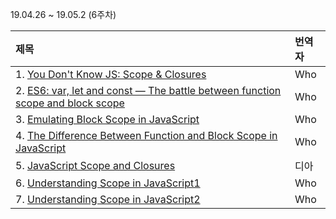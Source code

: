 19.04.26 ~ 19.05.2 (6주차)

|   제목   | 번역자  |
| :------ | :---- |
| 1. [You Don't Know JS: Scope & Closures](https://github.com/getify/You-Dont-Know-JS/blob/master/scope%20%26%20closures/ch3.md) | Who |
| 2. [ES6: var, let and const — The battle between function scope and block scope](https://www.deadcoderising.com/2017-04-11-es6-var-let-and-const-the-battle-between-function-scope-and-block-scope/) | Who |
| 3. [Emulating Block Scope in JavaScript](http://adripofjavascript.com/blog/drips/emulating-block-scope-in-javascript.html) | Who |
| 4. [The Difference Between Function and Block Scope in JavaScript](https://medium.com/@josephcardillo/the-difference-between-function-and-block-scope-in-javascript-4296b2322abe) | Who |
| 5. [JavaScript Scope and Closures](https://css-tricks.com/javascript-scope-closures/) | 디아 |
| 6. [Understanding Scope in JavaScript1](https://www.telerik.com/blogs/understanding-scope-in-javascript) | Who |
| 7. [Understanding Scope in JavaScript2](https://scotch.io/tutorials/understanding-scope-in-javascript) | Who |